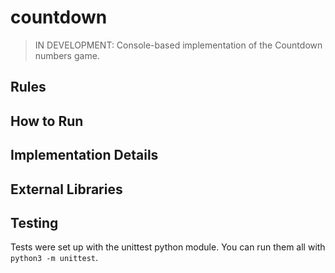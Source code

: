 # countdown

> IN DEVELOPMENT: Console-based implementation of the Countdown numbers game.

## Rules

## How to Run

## Implementation Details

## External Libraries

## Testing

Tests were set up with the unittest python module. You can run them all with `python3 -m unittest`.
